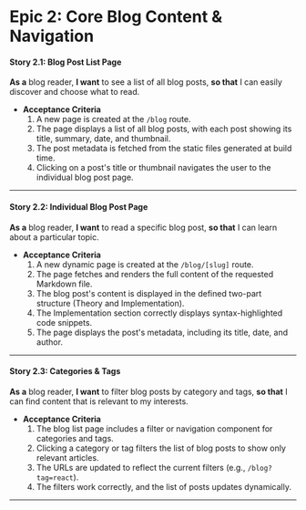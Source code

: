# Epic 2: Core Blog Content & Navigation

#### Story 2.1: Blog Post List Page

**As a** blog reader,
**I want** to see a list of all blog posts,
**so that** I can easily discover and choose what to read.

-   **Acceptance Criteria**
    1. A new page is created at the `/blog` route.
    2. The page displays a list of all blog posts, with each post showing its title, summary, date, and thumbnail.
    3. The post metadata is fetched from the static files generated at build time.
    4. Clicking on a post's title or thumbnail navigates the user to the individual blog post page.

---

#### Story 2.2: Individual Blog Post Page

**As a** blog reader,
**I want** to read a specific blog post,
**so that** I can learn about a particular topic.

-   **Acceptance Criteria**
    1. A new dynamic page is created at the `/blog/[slug]` route.
    2. The page fetches and renders the full content of the requested Markdown file.
    3. The blog post's content is displayed in the defined two-part structure (Theory and Implementation).
    4. The Implementation section correctly displays syntax-highlighted code snippets.
    5. The page displays the post's metadata, including its title, date, and author.

---

#### Story 2.3: Categories & Tags

**As a** blog reader,
**I want** to filter blog posts by category and tags,
**so that** I can find content that is relevant to my interests.

-   **Acceptance Criteria**
    1. The blog list page includes a filter or navigation component for categories and tags.
    2. Clicking a category or tag filters the list of blog posts to show only relevant articles.
    3. The URLs are updated to reflect the current filters (e.g., `/blog?tag=react`).
    4. The filters work correctly, and the list of posts updates dynamically.

---
